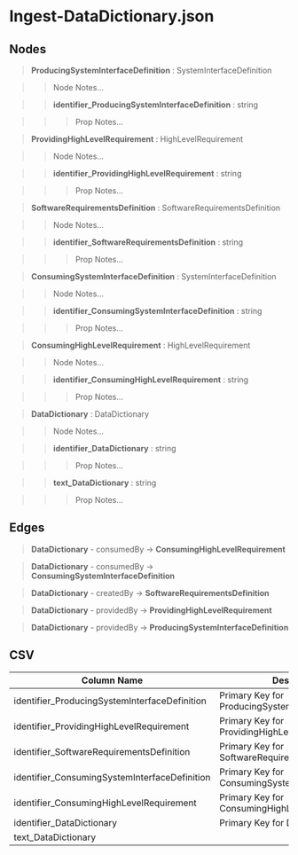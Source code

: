 # Ingest-DataDictionary.json
## Nodes

>**ProducingSystemInterfaceDefinition** : SystemInterfaceDefinition

>>Node Notes...

>>**identifier_ProducingSystemInterfaceDefinition** : string
    
>>>Prop Notes...

>**ProvidingHighLevelRequirement** : HighLevelRequirement

>>Node Notes...

>>**identifier_ProvidingHighLevelRequirement** : string
    
>>>Prop Notes...

>**SoftwareRequirementsDefinition** : SoftwareRequirementsDefinition

>>Node Notes...

>>**identifier_SoftwareRequirementsDefinition** : string
    
>>>Prop Notes...

>**ConsumingSystemInterfaceDefinition** : SystemInterfaceDefinition

>>Node Notes...

>>**identifier_ConsumingSystemInterfaceDefinition** : string
    
>>>Prop Notes...

>**ConsumingHighLevelRequirement** : HighLevelRequirement

>>Node Notes...

>>**identifier_ConsumingHighLevelRequirement** : string
    
>>>Prop Notes...

>**DataDictionary** : DataDictionary

>>Node Notes...

>>**identifier_DataDictionary** : string
    
>>>Prop Notes...

>>**text_DataDictionary** : string
    
>>>Prop Notes...

## Edges

>**DataDictionary** - consumedBy -> **ConsumingHighLevelRequirement**

>**DataDictionary** - consumedBy -> **ConsumingSystemInterfaceDefinition**

>**DataDictionary** - createdBy -> **SoftwareRequirementsDefinition**

>**DataDictionary** - providedBy -> **ProvidingHighLevelRequirement**

>**DataDictionary** - providedBy -> **ProducingSystemInterfaceDefinition**

## CSV

Column Name | Description |Optional
------------|-------------|---
identifier_ProducingSystemInterfaceDefinition| Primary Key for ProducingSystemInterfaceDefinition | Yes
identifier_ProvidingHighLevelRequirement| Primary Key for ProvidingHighLevelRequirement | Yes
identifier_SoftwareRequirementsDefinition| Primary Key for SoftwareRequirementsDefinition | Yes
identifier_ConsumingSystemInterfaceDefinition| Primary Key for ConsumingSystemInterfaceDefinition | Yes
identifier_ConsumingHighLevelRequirement| Primary Key for ConsumingHighLevelRequirement | Yes
identifier_DataDictionary| Primary Key for DataDictionary | No
text_DataDictionary| | Yes
